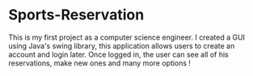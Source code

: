 # Sports-Reservation
This is my first project as a computer science engineer. I created a GUI using Java's swing library, this application allows users to create an account and login later. Once logged in, the user can see all of his reservations, make new ones and many more options !
